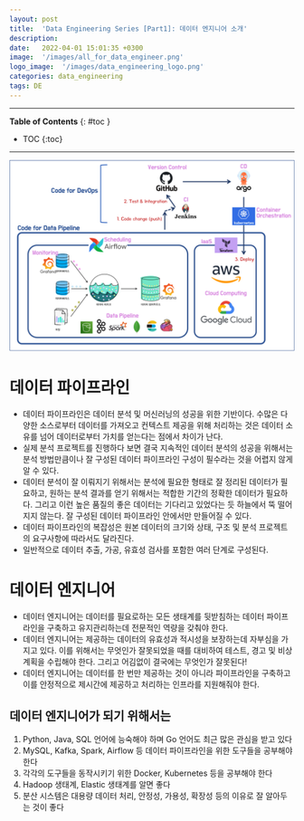 ```yaml
---
layout: post
title:  'Data Engineering Series [Part1]: 데이터 엔지니어 소개'
description: 
date:   2022-04-01 15:01:35 +0300
image:  '/images/all_for_data_engineer.png'
logo_image:  '/images/data_engineering_logo.png'
categories: data_engineering
tags: DE
---
```

---

**Table of Contents**
{: #toc }
*  TOC
{:toc}

---

![](/images/all_for_data_engineer.png)

# 데이터 파이프라인

- 데이터 파이프라인은 데이터 분석 및 머신러닝의 성공을 위한 기반이다. 수많은 다양한 소스로부터 데이터를 가져오고 컨텍스트 제공을 위해 처리하는 것은 데이터 소유를 넘어 데이터로부터 가치를 얻는다는 점에서 차이가 난다.  
- 실제 분석 프로젝트를 진행하다 보면 결국 지속적인 데이터 분석의 성공을 위해서는 분석 방법만큼이나 잘 구성된 데이터 파이프라인 구성이 필수라는 것을 어렵지 않게 알 수 있다.  
- 데이터 분석이 잘 이뤄지기 위해서는 분석에 필요한 형태로 잘 정리된 데이터가 필요하고, 원하는 분석 결과를 얻기 위해서는 적합한 기간의 정확한 데이터가 필요하다. 그리고 이런 높은 품질의 좋은 데이터는 기다리고 있었다는 듯 하늘에서 뚝 떨어지지 않는다. 잘 구성된 데이터 파이프라인 안에서만 만들어질 수 있다.  
- 데이터 파이프라인의 복잡성은 원본 데이터의 크기와 상태, 구조 및 분석 프로젝트의 요구사항에 따라서도 달라진다.  
- 일반적으로 데이터 추출, 가공, 유효성 검사를 포함한 여러 단계로 구성된다.  

# 데이터 엔지니어

- 데이터 엔지니어는 데이터를 필요로하는 모든 생태계를 뒷받침하는 데이터 파이프라인을 구축하고 유지관리하는데 전문적인 역량을 갖춰야 한다. 
- 데이터 엔지니어는 제공하는 데이터의 유효성과 적시성을 보장하는데 자부심을 가지고 있다. 이를 위해서는 무엇인가 잘못되었을 때를 대비하여 테스트, 경고 및 비상 계획을 수립해야 한다. 그리고 어김없이 결국에는 무엇인가 잘못된다!  
- 데이터 엔지니어는 데이터를 한 번만 제공하는 것이 아니라 파이프라인을 구축하고 이를 안정적으로 제시간에 제공하고 처리하는 인프라를 지원해줘야 한다.

## 데이터 엔지니어가 되기 위해서는

1. Python, Java, SQL 언어에 능숙해야 하며 Go 언어도 최근 많은 관심을 받고 있다
2. MySQL, Kafka, Spark, Airflow 등 데이터 파이프라인을 위한 도구들을 공부해야 한다
3. 각각의 도구들을 동작시키기 위한 Docker, Kubernetes 등을 공부해야 한다
4. Hadoop 생태계, Elastic 생태계를 알면 좋다
5. 분산 시스템은 대용량 데이터 처리, 안정성, 가용성, 확장성 등의 이유로 잘 알아두는 것이 좋다